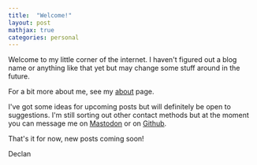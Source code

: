 ```yaml
---
title:  "Welcome!"
layout: post
mathjax: true
categories: personal
---
```


Welcome to my little corner of the internet. I haven't figured out a blog name or anything like that yet but may change some stuff around in the future.

For a bit more about me, see my [about](/about.html) page.

I've got some ideas for upcoming posts but will definitely be open to suggestions. I'm still sorting out other contact methods but at the moment you can message me on [Mastodon](www.infosec.exchange/@declan) or on [Github](www.github.com/declan-watson).

That's it for now, new posts coming soon!

Declan
